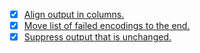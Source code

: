 - [x] [Align output in columns.](https://github.com/nbeaver/try-decodings/issues/1)
- [x] [Move list of failed encodings to the end.](https://github.com/nbeaver/try-decodings/issues/1)
- [x] [Suppress output that is unchanged.](https://github.com/nbeaver/try-decodings/issues/2)
